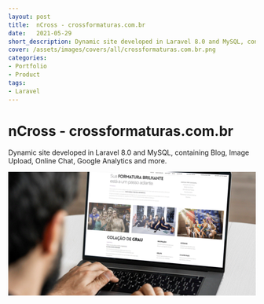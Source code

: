 ```yaml
---
layout: post
title:  nCross - crossformaturas.com.br
date:   2021-05-29
short_description: Dynamic site developed in Laravel 8.0 and MySQL, containing Blog, Image Upload, Online Chat, Google Analytics and more.
cover: /assets/images/covers/all/crossformaturas.com.br.png
categories:
- Portfolio
- Product
tags:
- Laravel
---
```



# nCross - crossformaturas.com.br

Dynamic site developed in Laravel 8.0 and MySQL, containing Blog, Image Upload, Online Chat, Google Analytics and more.

<div>
  <a href="http://www.crossformaturas.com.br" target="_blank" class="text-decoration-none">
  <img src="/assets/images/covers/all/crossformaturas.com.br.png" alt="" class=" w-100 img-fluid rounded-3 shadow mb-4">
  </a>
</div>

